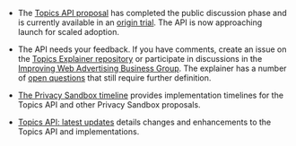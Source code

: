 - The [Topics API proposal](https://github.com/jkarlin/topics) has completed the public discussion phase and is currently available in an [origin trial](/docs/privacy-sandbox/unified-origin-trial/). The API is now approaching launch for scaled adoption. 
- The API needs your feedback. If you have comments, create an issue on the [Topics Explainer repository](https://github.com/jkarlin/topics) or participate in discussions in the [Improving Web Advertising Business Group](https://www.w3.org/community/web-adv/participants). The explainer has a number of [open questions](https://github.com/jkarlin/topics/issues) that still require further definition.
- [The Privacy Sandbox timeline](http://privacysandbox.com/timeline) provides implementation timelines for the Topics API and other Privacy Sandbox proposals.

- [Topics API: latest updates](/docs/privacy-sandbox/topics/latest/) details changes and enhancements to the Topics API and implementations.
